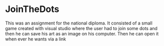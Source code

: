 # JoinTheDots
This was an assignment for the national diploma. It consisted of a small game created with visual studio where the user had to join some dots and then he can save his art as an image  on his computer. Then he can open it when ever he wants via a link
